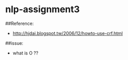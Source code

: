 # nlp-assignment3

##Reference:
* http://hjdai.blogspot.tw/2006/12/howto-use-crf.html

##issue:
* what is O ??
